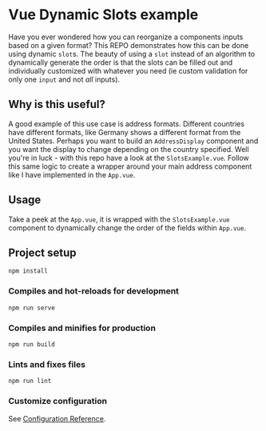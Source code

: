 # Vue Dynamic Slots example

Have you ever wondered how you can reorganize a components inputs based on a given format? This REPO demonstrates how this can be done using dynamic `slot`s. The beauty of using a `slot` instead of an algorithm to dynamically generate the order is that the slots can be filled out and individually customized with whatever you need (ie custom validation for only one `input` and not _all_ inputs).

## Why is this useful?

A good example of this use case is address formats. Different countries have different formats, like Germany shows a different format from the United States. Perhaps you want to build an `AddressDisplay` component and you want the display to change depending on the country specified. Well you're in luck - with this repo have a look at the `SlotsExample.vue`. Follow this same logic to create a wrapper around your main address component like I have implemented in the `App.vue`.

## Usage

Take a peek at the `App.vue`, it is wrapped with the `SlotsExample.vue` component to dynamically change the order of the fields within `App.vue`.

## Project setup

```
npm install
```

### Compiles and hot-reloads for development

```
npm run serve
```

### Compiles and minifies for production

```
npm run build
```

### Lints and fixes files

```
npm run lint
```

### Customize configuration

See [Configuration Reference](https://cli.vuejs.org/config/).
